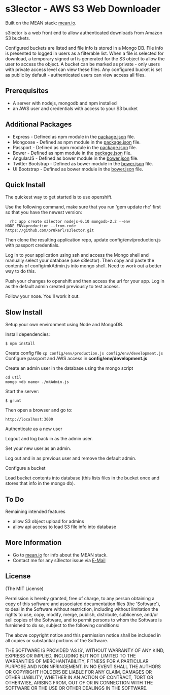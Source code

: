 # s3lector - AWS S3 Web Downloader

Built on the MEAN stack: [mean.io](http://mean.io).


s3lector is a web front end to allow authenticated downloads from Amazon S3 buckets.


Configured buckets are listed and file info is stored in a Mongo DB. 
File info is presented to logged in users as a filterable list. 
When a file is selected for download, a temporary signed url is generated for the S3 object to allow the user to access the object.
A bucket can be marked as private - only users with private access level can view these files.
Any configured bucket is set as public by default - authenticated users can view access all files.


## Prerequisites
* A server with nodejs, mongodb and npm installed
* an AWS user and credentials with access to your S3 bucket

## Additional Packages
* Express - Defined as npm module in the [package.json](package.json) file.
* Mongoose - Defined as npm module in the [package.json](package.json) file.
* Passport - Defined as npm module in the [package.json](package.json) file.
* Bower - Defined as npm module in the [package.json](package.json) file.
* AngularJS - Defined as bower module in the [bower.json](bower.json) file.
* Twitter Bootstrap - Defined as bower module in the [bower.json](bower.json) file.
* UI Bootstrap - Defined as bower module in the [bower.json](bower.json) file.

## Quick Install
  The quickest way to get started is to use openshift.

  Use the following command, make sure that you run 'gem update rhc' first so that you have the newest version:

	  rhc app create s3lector nodejs-0.10 mongodb-2.2 --env NODE_ENV=production --from-code https://github.com/pr8kerl/s3lector.git

  Then clone the resulting application repo, update config/env/production.js with passport credentials.

  Log in to your application using ssh and access the Mongo shell and manually select your database (use s3lector).
  Then copy and paste the contents of config/mkAdmin.js into mongo shell. Need to work out a better way to do this.

  Push your changes to openshift and then access the url for your app. Log in as the default admin created previously to test access.

  Follow your nose. You'll work it out.


## Slow Install
  Setup your own environment using Node and MongoDB.

  Install dependencies:

    $ npm install

  Create config file
  ```cp config/env/production.js config/env/development.js```
  Configure passport and AWS access in **config/env/development.js**

  Create an admin user in the database using the mongo script

    cd util
    mongo <db name> ./mkAdmin.js

  Start the server:

    $ grunt
    
  Then open a browser and go to:

    http://localhost:3000

  Authenticate as a new user

  Logout and log back in as the admin user.

  Set your new user as an admin.

  Log out and in as previous user and remove the default admin.

  Configure a bucket 

  Load bucket contents into database (this lists files in the bucket once and stores that info in the mongo db).


## To Do

Remaining intended features
* allow S3 object upload for admins
* allow api access to load S3 file info into database

## More Information
  * Go to [mean.io](http://mean.io) for info about the MEAN stack.
  * Contact me for any s3lector issue via [E-Mail](mailto:goodbloke@gmail.com)

## License
(The MIT License)

Permission is hereby granted, free of charge, to any person obtaining
a copy of this software and associated documentation files (the
'Software'), to deal in the Software without restriction, including
without limitation the rights to use, copy, modify, merge, publish,
distribute, sublicense, and/or sell copies of the Software, and to
permit persons to whom the Software is furnished to do so, subject to
the following conditions:

The above copyright notice and this permission notice shall be
included in all copies or substantial portions of the Software.

THE SOFTWARE IS PROVIDED 'AS IS', WITHOUT WARRANTY OF ANY KIND,
EXPRESS OR IMPLIED, INCLUDING BUT NOT LIMITED TO THE WARRANTIES OF
MERCHANTABILITY, FITNESS FOR A PARTICULAR PURPOSE AND NONINFRINGEMENT.
IN NO EVENT SHALL THE AUTHORS OR COPYRIGHT HOLDERS BE LIABLE FOR ANY
CLAIM, DAMAGES OR OTHER LIABILITY, WHETHER IN AN ACTION OF CONTRACT,
TORT OR OTHERWISE, ARISING FROM, OUT OF OR IN CONNECTION WITH THE
SOFTWARE OR THE USE OR OTHER DEALINGS IN THE SOFTWARE.
